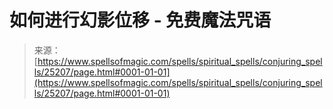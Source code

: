 <!--yml

category: 未分类

date: 2024-06-12 19:11:55

-->

# 如何进行幻影位移 - 免费魔法咒语

> 来源：[https://www.spellsofmagic.com/spells/spiritual_spells/conjuring_spells/25207/page.html#0001-01-01](https://www.spellsofmagic.com/spells/spiritual_spells/conjuring_spells/25207/page.html#0001-01-01)
